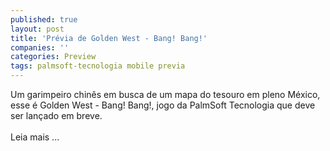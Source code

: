 ```yaml
---
published: true
layout: post
title: 'Prévia de Golden West - Bang! Bang!'
companies: ''
categories: Preview
tags: palmsoft-tecnologia mobile previa
---
```

Um garimpeiro chin&ecirc;s em busca de um mapa do tesouro em pleno M&eacute;xico, esse &eacute; Golden West - Bang! Bang!, jogo da PalmSoft Tecnologia
 que deve ser lan&ccedil;ado em breve.<br /><br />Leia mais ...

